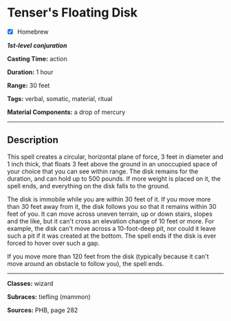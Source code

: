 # Tenser's Floating Disk

- [x] Homebrew

***1st-level conjuration***

**Casting Time:** action

**Duration:** 1 hour

**Range:** 30 feet

**Tags:** verbal, somatic, material, ritual

**Material Components:** a drop of mercury

---

## Description
This spell creates a circular, horizontal plane of force, 3 feet in diameter and 1 inch thick, that floats 3 feet above the ground in an unoccupied space of your choice that you can see within range.
The disk remains for the duration, and can hold up to 500 pounds.
If more weight is placed on it, the spell ends, and everything on the disk falls to the ground.

The disk is immobile while you are within 30 feet of it.
If you move more than 30 feet away from it, the disk follows you so that it remains within 30 feet of you.
It can move across uneven terrain, up or down stairs, slopes and the like, but it can't cross an elevation change of 10 feet or more.
For example, the disk can't move across a 10-foot-deep pit, nor could it leave such a pit if it was created at the bottom.
The spell ends if the disk is ever forced to hover over such a gap.

If you move more than 120 feet from the disk (typically because it can't move around an obstacle to follow you), the spell ends.

---

**Classes:** wizard

**Subraces:** tiefling (mammon)

**Sources:** PHB, page 282
